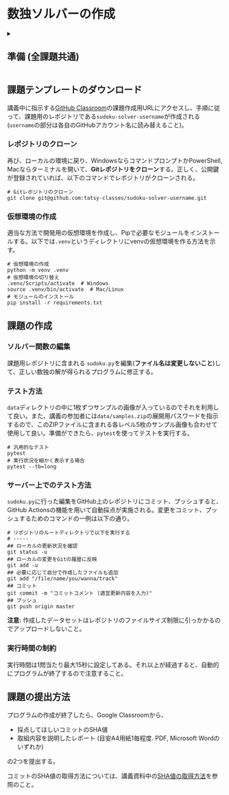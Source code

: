# 数独ソルバーの作成


<details>
<summary>

## 準備 (全課題共通)

</summary>

### GitHubのアカウントを作成

<https://github.com/>にアクセスしてアカウントを作成する。

### Gitクライアントのインストール (Windows向け)

Windowsの場合にはGitが最初からインストールされていないので、

- [Git for Windows](https://gitforwindows.org/)

を各自のコンピュータにインストールする。インストール後、コマンドプロンプトかPowerShellを実行して、

- `git`
- `ssh-keygen`

の2つのコマンドが認識されれば成功。

### SSHキーの登録

現在、GitHubはSSHの認証鍵を使わないとプライベートレポジトリをダウンロードできないので、SSHキーをGitHubアカウントに登録する。

Windows/Macともに、以下のコマンドで4096ビット長のRSA鍵を作成する。

```shell
ssh-keygen -t rsa -b 4096
```

途中、パスワードの入力などを求められるが、特に不要なら入力する必要はない。

コマンドが正しく実行されると、ホームディレクトリの`.ssh`ディレクトリ内に`id_rsa`と`id_rsa.pub`の二つのファイルが生成される。この二つのうち、`id_rsa`の方は秘密鍵、`id_rsa.pub`の方は公開鍵のファイルである。サーバーに登録して良いのは公開鍵の方。

公開鍵のファイル`id_rsa.pub`を何らかのエディタで開いて、その内容をコピーする。GitHubに移動し、右上のユーザアイコンをクリックし「Settings」を選ぶ。その後、「SSH and GPG keys」を左のメニューから選び、「SSH Keys」の右にある「New SSH key」ボタンを押して、現れるテキストボックスに先ほど`id_rsa.pub`からコピーした内容を貼り付けて、「Add SSH key」を押す。

</details>

課題テンプレートのダウンロード
---

講義中に指示する[GitHub Classroom](https://classroom.github.com/classrooms)の課題作成用URLにアクセスし、手順に従って、課題用のレポジトリである`sudoku-solver-username`が作成される (`username`の部分は各自のGitHubアカウント名に読み替えること)。

### レポジトリのクローン

再び、ローカルの環境に戻り、WindowsならコマンドプロンプトかPowerShell, Macならターミナルを開いて、**Gitレポジトリをクローン**する。正しく、公開鍵が登録されていれば、以下のコマンドでレポジトリがクローンされる。

```shell
# Gitレポジトリのクローン
git clone git@github.com:tatsy-classes/sudoku-solver-username.git
```

### 仮想環境の作成

適当な方法で開発用の仮想環境を作成し、Pipで必要なモジュールをインストールする。以下では`.venv`というディレクトリにvenvの仮想環境を作る方法を示す。

```shell
# 仮想環境の作成
python -m venv .venv
# 仮想環境の切り替え
.venv/Scripts/activate  # Windows
source .venv/bin/activate  # Mac/Linux
# モジュールのインストール
pip install -r requirements.txt
```

課題の作成
---

### ソルバー関数の編集

課題用レポジトリに含まれる `sudoku.py`を編集(**ファイル名は変更しないこと**)して、正しい数独の解が得られるプログラムに修正する。

### テスト方法

`data`ディレクトリの中に1枚ずつサンプルの画像が入っているのでそれを利用して良い。また、講義の参加者には`data/samples.zip`の展開用パスワードを指示するので、このZIPファイルに含まれる各レベル5枚のサンプル画像も合わせて使用して良い。準備ができたら、`pytest`を使ってテストを実行する。

```shell
# 汎用的なテスト
pytest 
# 実行状況を細かく表示する場合
pytest --tb=long
```

### サーバー上でのテスト方法

`sudoku.py`に行った編集をGitHub上のレポジトリにコミット、プッシュすると、GitHub Actionsの機能を用いて自動採点が実施される。変更をコミット、プッシュするためのコマンドの一例は以下の通り。

```shell
# リポジトリのルートディレクトリで以下を実行する
# -----
## ローカルの更新状況を確認
git status -u
## ローカルの変更をGitの履歴に反映
git add -u
## 必要に応じて自分で作成したファイルも追加
git add "/file/name/you/wanna/track"
## コミット
git commit -m "コミットコメント (適宜更新内容を入力)"
## プッシュ
git push origin master
```

**注意:** 作成したデータセットはレポジトリのファイルサイズ制限に引っかかるのでアップロードしないこと。

### 実行時間の制約

実行時間は1問当たり最大15秒に設定してある。それ以上が経過すると、自動的にプログラムが終了するので注意すること。

## 課題の提出方法

プログラムの作成が終了したら、Google Classroomから、

- 採点してほしいコミットのSHA値
- 取組内容を説明したレポート (目安A4用紙1毎程度. PDF, Microsoft Wordのいずれか)

の2つを提出する。

コミットのSHA値の取得方法については、講義資料中の[SHA値の取得方法](https://tatsy.github.io/1284-sds-advml/contents/appendix/submit-assignment.html#sha)を参照のこと。
